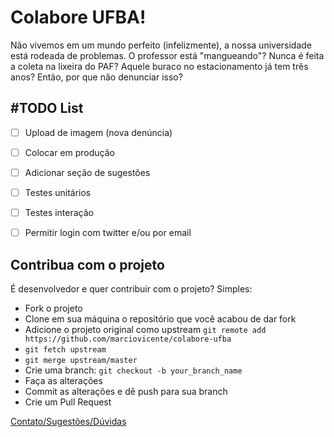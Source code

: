 **Colabore UFBA!**
==================

Não vivemos em um mundo perfeito (infelizmente), a nossa universidade está rodeada de problemas. O professor está "mangueando"? Nunca é feita a coleta na lixeira do PAF? Aquele buraco no estacionamento já tem três anos? Então, por que não denunciar isso?

**#TODO List**
----
- [ ] Upload de imagem (nova denúncia)
- [ ] Colocar em produção
- [ ] Adicionar seção de sugestões
- [ ] Testes unitários
- [ ] Testes interação
- [ ] Permitir login com twitter e/ou por email


**Contribua com o projeto**
----
É desenvolvedor e quer contribuir com o projeto? Simples:

- Fork o projeto
- Clone em sua máquina o repositório que você acabou de dar fork
- Adicione o projeto original como upstream `git remote add https://github.com/marciovicente/colabore-ufba`
- `git fetch upstream`
- `git merge upstream/master`
- Crie uma branch: `git checkout -b your_branch_name`
- Faça as alterações
- Commit as alterações e dê push para sua branch
- Crie um Pull Request

[Contato/Sugestões/Dúvidas](mailto:marciovicente.filho@gmail.com)

